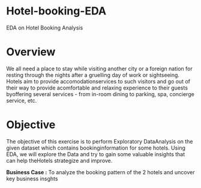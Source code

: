 # Hotel-booking-EDA
EDA on Hotel Booking Analysis
# Overview
We all need a place to stay while visiting another city or a foreign nation for resting through the nights after a gruelling day of work or sightseeing. Hotels aim to provide accomodationservices to such visitors and go out of their way to provide acomfortable and relaxing experience to their guests byoffering several services - from in-room dining to parking, spa, concierge service, etc.
# Objective
The objective of this exercise is to perform Exploratory DataAnalysis on the given dataset which contains bookinginformation for some hotels. Using EDA, we will explore the Data and try to gain some valuable insights that can help theHotels strategize and improve.

**Business Case :** To analyze the booking pattern of the 2 hotels and uncover key business insghts
